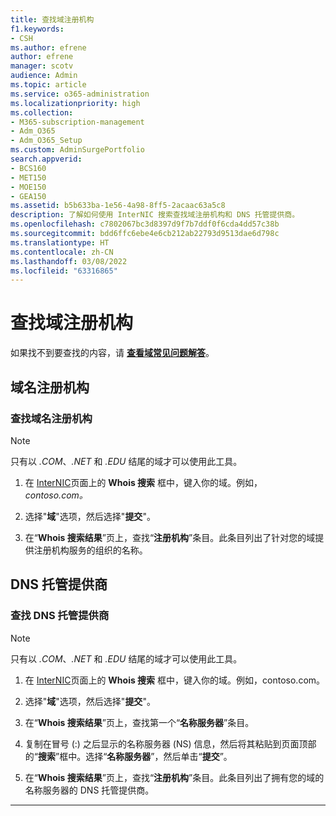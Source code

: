 ```yaml
---
title: 查找域注册机构
f1.keywords:
- CSH
ms.author: efrene
author: efrene
manager: scotv
audience: Admin
ms.topic: article
ms.service: o365-administration
ms.localizationpriority: high
ms.collection:
- M365-subscription-management
- Adm_O365
- Adm_O365_Setup
ms.custom: AdminSurgePortfolio
search.appverid:
- BCS160
- MET150
- MOE150
- GEA150
ms.assetid: b5b633ba-1e56-4a98-8ff5-2acaac63a5c8
description: 了解如何使用 InterNIC 搜索查找域注册机构和 DNS 托管提供商。
ms.openlocfilehash: c7802067bc3d8397d9f7b7ddf0f6cda4dd57c38b
ms.sourcegitcommit: bdd6ffc6ebe4e6cb212ab22793d9513dae6d798c
ms.translationtype: HT
ms.contentlocale: zh-CN
ms.lasthandoff: 03/08/2022
ms.locfileid: "63316865"
---
```

# <a name="find-your-domain-registrar"></a>查找域注册机构

 如果找不到要查找的内容，请 **[查看域常见问题解答](../setup/domains-faq.yml)**。

## <a name="domain-registrar"></a>域名注册机构

### <a name="find-your-domain-name-registrar"></a>查找域名注册机构

> [!NOTE]
> 只有以 *.COM*、*.NET* 和 *.EDU* 结尾的域才可以使用此工具。

1. 在 [InterNIC](https://go.microsoft.com/fwlink/p/?LinkId=402770)页面上的 **Whois 搜索** 框中，键入你的域。例如，  *contoso.com。*

2. 选择"**域**"选项，然后选择"**提交**"。

3. 在“**Whois 搜索结果**”页上，查找“**注册机构**”条目。此条目列出了针对您的域提供注册机构服务的组织的名称。

## <a name="dns-hosting-provider"></a>DNS 托管提供商

### <a name="find-your-dns-hosting-provider"></a>查找 DNS 托管提供商

> [!NOTE]
> 只有以 *.COM*、*.NET* 和 *.EDU* 结尾的域才可以使用此工具。

1. 在 [InterNIC](https://go.microsoft.com/fwlink/p/?LinkId=402770)页面上的 **Whois 搜索** 框中，键入你的域。例如，contoso.com。

2. 选择"**域**"选项，然后选择"**提交**"。

3. 在“**Whois 搜索结果**”页上，查找第一个“**名称服务器**”条目。

4. 复制在冒号 (:) 之后显示的名称服务器 (NS) 信息，然后将其粘贴到页面顶部的“**搜索**”框中。选择“**名称服务器**”，然后单击“**提交**”。

5. 在“**Whois 搜索结果**”页上，查找“**注册机构**”条目。此条目列出了拥有您的域的名称服务器的 DNS 托管提供商。

---

